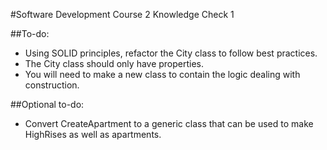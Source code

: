 #Software Development Course 2 Knowledge Check 1

##To-do:
- Using SOLID principles, refactor the City class to follow best practices.
- The City class should only have properties.
- You will need to make a new class to contain the logic dealing with construction.

##Optional to-do:
- Convert CreateApartment to a generic class that can be used to make HighRises as well as apartments.